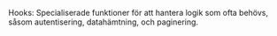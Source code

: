 Hooks: Specialiserade funktioner för att hantera logik som ofta behövs, såsom autentisering, datahämtning, och paginering.
